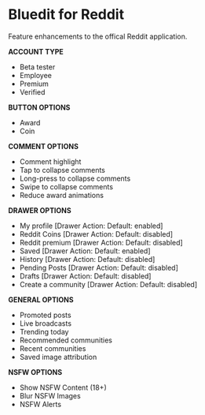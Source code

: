 # Bluedit for Reddit
Feature enhancements to the offical Reddit application.

**ACCOUNT TYPE**  
* Beta tester
* Employee
* Premium
* Verified

**BUTTON OPTIONS**  
* Award
* Coin

**COMMENT OPTIONS**  
* Comment highlight
* Tap to collapse comments
* Long-press to collapse comments
* Swipe to collapse comments
* Reduce award animations
  
**DRAWER OPTIONS**  
* My profile [Drawer Action: Default: enabled]
* Reddit Coins [Drawer Action: Default: disabled]
* Reddit premium [Drawer Action: Default: disabled]
* Saved [Drawer Action: Default: enabled]
* History [Drawer Action: Default: disabled]
* Pending Posts [Drawer Action: Default: disabled]
* Drafts [Drawer Action: Default: disabled]
* Create a community [Drawer Action: Default: disabled]

**GENERAL OPTIONS**  
* Promoted posts
* Live broadcasts
* Trending today
* Recommended communities 
* Recent communities 
* Saved image attribution 

**NSFW OPTIONS**  
* Show NSFW Content (18+)
* Blur NSFW Images
* NSFW Alerts

